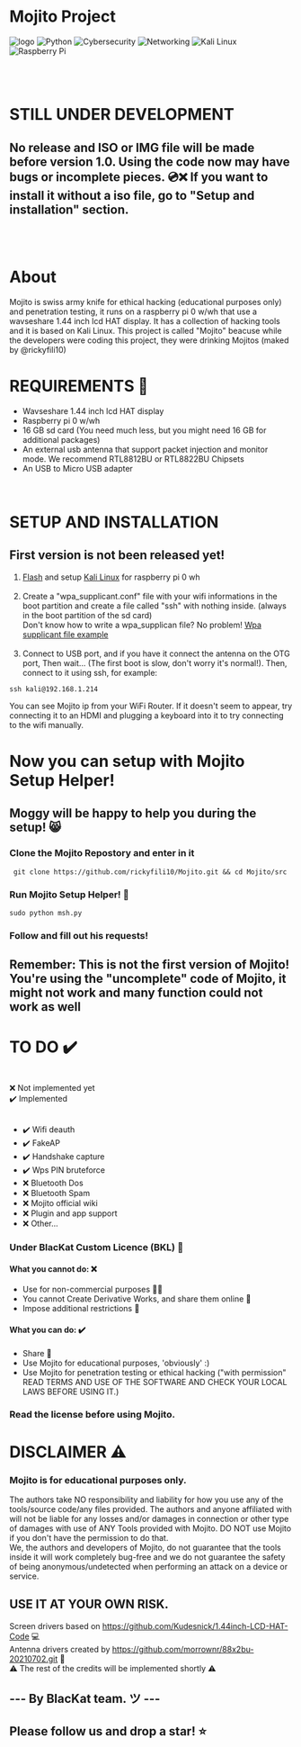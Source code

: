 # Mojito Project

![logo](https://github.com/user-attachments/assets/70a9894e-ec0f-4338-940d-0b09a3c6ecaa)
<img alt="Python" src="https://img.shields.io/badge/-Python-3776AB?style=flat-square&logo=python&logoColor=white" /> <img alt="Cybersecurity" src="https://img.shields.io/badge/-Cybersecurity-00599C?style=flat-square&logo=hackthebox&logoColor=white" /> <img alt="Networking" src="https://img.shields.io/badge/-Networking-0A66C2?style=flat-square&logo=cisco&logoColor=white" /> <img alt="Kali Linux" src="https://img.shields.io/badge/-Kali_Linux-557C94?style=flat-square&logo=kalilinux&logoColor=white" /> <img alt="Raspberry Pi" src="https://img.shields.io/badge/-Raspberry_Pi-A22846?style=flat-square&logo=raspberrypi&logoColor=white" /></p>


<br><br>
# STILL UNDER DEVELOPMENT 
## No release and ISO or IMG file will be made before version 1.0. Using the code now may have bugs or incomplete pieces. 💿❌ If you want to install it without a iso file, go to "Setup and installation" section.
<br><br>

# About
Mojito is swiss army knife for ethical hacking (educational purposes only) and penetration testing, it runs on a raspberry pi 0 w/wh that use a wavseshare 1.44 inch lcd HAT display. It has a collection of hacking tools and it is based on Kali Linux. 
This project is called "Mojito" beacuse while the developers were coding this project, they were drinking Mojitos (maked by @rickyfili10)
<br>

# REQUIREMENTS 📃
  - Wavseshare 1.44 inch lcd HAT display 
  - Raspberry pi 0 w/wh 
  - 16 GB sd card (You need much less, but you might need 16 GB for additional packages)
  - An external usb antenna that support packet injection and monitor mode. We recommend RTL8812BU or RTL8822BU Chipsets
  - An USB to Micro USB adapter
<br>

# SETUP AND INSTALLATION

## First version is not been released yet! 
1. <a href="https://etcher.balena.io">Flash</a> and setup <a href="https://kali.download/arm-images/kali-2024.4/kali-linux-2024.4-raspberry-pi-zero-w-armel.img.xz">Kali Linux</a> for raspberry pi 0 wh  <br>
    <br>
2. Create a "wpa_supplicant.conf" file with your wifi informations in the boot partition and create a file called "ssh" with nothing inside. (always in the boot partition of the sd card) <br>
    Don't know how to write a wpa_supplican file? No problem! [Wpa supplicant file example](https://github.com/asparatu/raspberrypi-wpa-supplicant.conf/blob/master/wpa_supplicant.conf)<br>
    <br>
3. Connect to USB port, and if you have it connect the antenna on the OTG port, Then wait... (The first boot is slow, don't worry it's normal!). Then, connect to it using ssh, for example:
```
ssh kali@192.168.1.214
```
You can see Mojito ip from your WiFi Router.
If it doesn't seem to appear, try connecting it to an HDMI and plugging a keyboard into it to try connecting to the wifi manually.<br>
# Now you can setup with Mojito Setup Helper! 
## Moggy will be happy to help you during the setup! 😸
### Clone the Mojito Repostory and enter in it
```
 git clone https://github.com/rickyfili10/Mojito.git && cd Mojito/src
```
### Run Mojito Setup Helper! 🔧
```
sudo python msh.py
```
### Follow and fill out his requests!
## Remember: This is not the first version of Mojito! You're using the "uncomplete" code of Mojito, it might not work and many function could not work as well
<!--# SIMBOLS LIST: 
   - NB! = No Battery Found! <br> 
   - Plug = pluged to a power source 🔌<br>
   - N% = battery level ( not tested ) 🔋<br>-->
# TO DO ✔️
  <br>
  ❌ Not implemented yet <br>
  ✔️ Implemented <br><br>

   - ✔️ Wifi deauth
   - ✔️ FakeAP
   - ✔️ Handshake capture
   - ✔️ Wps PIN bruteforce
   - ❌ Bluetooth Dos
   - ❌ Bluetooth Spam
   - ❌ Mojito official wiki
   - ❌ Plugin and app support
   - ❌ Other...

### Under BlacKat Custom Licence (BKL) 📄
  #### What you cannot do: ❌<br>
   - Use for non-commercial purposes 💸❌<br>
   - You cannot Create Derivative Works, and share them online 📄<br>
   - Impose additional restrictions 🟰<br>
  #### What you can do: ✔️<br> 
   - Share 🔗<br>
   - Use Mojito for educational purposes, 'obviously' :)
   - Use Mojito for penetration testing or ethical hacking ("with permission" READ TERMS AND USE OF THE SOFTWARE AND CHECK YOUR LOCAL LAWS BEFORE USING IT.)
### Read the license before using Mojito.
# DISCLAIMER ⚠️
### Mojito is for educational purposes only. 
The authors take NO responsibility and liability for how you use any of the tools/source code/any files provided. The authors and anyone affiliated with will not be liable for any losses and/or damages in connection or other type of damages with use of ANY Tools provided with Mojito. DO NOT use Mojito if you don't have the permission to do that. <br>
We, the authors and developers of Mojito, do not guarantee that the tools inside it will work completely bug-free and we do not guarantee the safety of being anonymous/undetected when performing an attack on a device or service.

## USE IT AT YOUR OWN RISK. 

Screen drivers based on https://github.com/Kudesnick/1.44inch-LCD-HAT-Code 💻<br>
Antenna drivers created by https://github.com/morrownr/88x2bu-20210702.git 📡<br>
⚠️ The rest of the credits will be implemented shortly ⚠️
## --- By BlacKat team. ツ ---
## Please follow us and drop a star! ⭐
